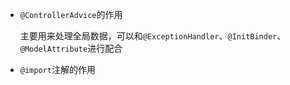 - `@ControllerAdvice`的作用

  主要用来处理全局数据，可以和`@ExceptionHandler`、`@InitBinder`、`@ModelAttribute`进行配合

- `@import`注解的作用

  


